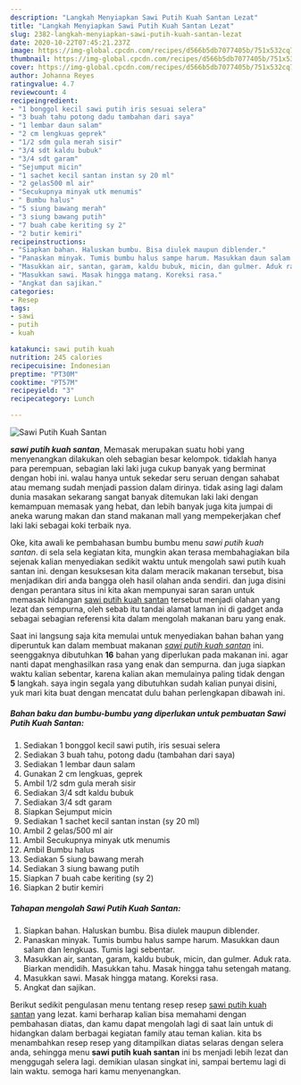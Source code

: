 ```yaml
---
description: "Langkah Menyiapkan Sawi Putih Kuah Santan Lezat"
title: "Langkah Menyiapkan Sawi Putih Kuah Santan Lezat"
slug: 2382-langkah-menyiapkan-sawi-putih-kuah-santan-lezat
date: 2020-10-22T07:45:21.237Z
image: https://img-global.cpcdn.com/recipes/d566b5db7077405b/751x532cq70/sawi-putih-kuah-santan-foto-resep-utama.jpg
thumbnail: https://img-global.cpcdn.com/recipes/d566b5db7077405b/751x532cq70/sawi-putih-kuah-santan-foto-resep-utama.jpg
cover: https://img-global.cpcdn.com/recipes/d566b5db7077405b/751x532cq70/sawi-putih-kuah-santan-foto-resep-utama.jpg
author: Johanna Reyes
ratingvalue: 4.7
reviewcount: 4
recipeingredient:
- "1 bonggol kecil sawi putih iris sesuai selera"
- "3 buah tahu potong dadu tambahan dari saya"
- "1 lembar daun salam"
- "2 cm lengkuas geprek"
- "1/2 sdm gula merah sisir"
- "3/4 sdt kaldu bubuk"
- "3/4 sdt garam"
- "Sejumput micin"
- "1 sachet kecil santan instan sy 20 ml"
- "2 gelas500 ml air"
- "Secukupnya minyak utk menumis"
- " Bumbu halus"
- "5 siung bawang merah"
- "3 siung bawang putih"
- "7 buah cabe keriting sy 2"
- "2 butir kemiri"
recipeinstructions:
- "Siapkan bahan. Haluskan bumbu. Bisa diulek maupun diblender."
- "Panaskan minyak. Tumis bumbu halus sampe harum. Masukkan daun salam dan lengkuas. Tumis lagi sebentar."
- "Masukkan air, santan, garam, kaldu bubuk, micin, dan gulmer. Aduk rata. Biarkan mendidih. Masukkan tahu. Masak hingga tahu setengah matang."
- "Masukkan sawi. Masak hingga matang. Koreksi rasa."
- "Angkat dan sajikan."
categories:
- Resep
tags:
- sawi
- putih
- kuah

katakunci: sawi putih kuah 
nutrition: 245 calories
recipecuisine: Indonesian
preptime: "PT30M"
cooktime: "PT57M"
recipeyield: "3"
recipecategory: Lunch

---
```



![Sawi Putih Kuah Santan](https://img-global.cpcdn.com/recipes/d566b5db7077405b/751x532cq70/sawi-putih-kuah-santan-foto-resep-utama.jpg)

<b><i>sawi putih kuah santan</i></b>, Memasak merupakan suatu hobi yang menyenangkan dilakukan oleh sebagian besar kelompok. tidaklah hanya para perempuan, sebagian laki laki juga cukup banyak yang berminat dengan hobi ini. walau hanya untuk sekedar seru seruan dengan sahabat atau memang sudah menjadi passion dalam dirinya. tidak asing lagi dalam dunia masakan sekarang sangat banyak ditemukan laki laki dengan kemampuan memasak yang hebat, dan lebih banyak juga kita jumpai di aneka warung makan dan stand makanan mall yang mempekerjakan chef laki laki sebagai koki terbaik nya.

Oke, kita awali ke pembahasan bumbu bumbu menu <i>sawi putih kuah santan</i>. di sela sela kegiatan kita, mungkin akan terasa membahagiakan bila sejenak kalian menyediakan sedikit waktu untuk mengolah sawi putih kuah santan ini. dengan kesuksesan kita dalam meracik makanan tersebut, bisa menjadikan diri anda bangga oleh hasil olahan anda sendiri. dan juga disini dengan perantara situs ini kita akan mempunyai saran saran untuk memasak hidangan <u>sawi putih kuah santan</u> tersebut menjadi olahan yang lezat dan sempurna, oleh sebab itu tandai alamat laman ini di gadget anda sebagai sebagian referensi kita dalam mengolah makanan baru yang enak.




Saat ini langsung saja kita memulai untuk menyediakan bahan bahan yang diperuntuk kan dalam membuat makanan <u><i>sawi putih kuah santan</i></u> ini. seenggaknya dibutuhkan <b>16</b> bahan yang diperlukan pada makanan ini. agar nanti dapat menghasilkan rasa yang enak dan sempurna. dan juga siapkan waktu kalian sebentar, karena kalian akan memulainya paling tidak dengan <b>5</b> langkah. saya ingin segala yang dibutuhkan sudah kalian punyai disini, yuk mari kita buat dengan mencatat dulu bahan perlengkapan dibawah ini.

<!--inarticleads1-->

##### Bahan baku dan bumbu-bumbu yang diperlukan untuk pembuatan Sawi Putih Kuah Santan:

1. Sediakan 1 bonggol kecil sawi putih, iris sesuai selera
1. Sediakan 3 buah tahu, potong dadu (tambahan dari saya)
1. Sediakan 1 lembar daun salam
1. Gunakan 2 cm lengkuas, geprek
1. Ambil 1/2 sdm gula merah sisir
1. Sediakan 3/4 sdt kaldu bubuk
1. Sediakan 3/4 sdt garam
1. Siapkan Sejumput micin
1. Sediakan 1 sachet kecil santan instan (sy 20 ml)
1. Ambil 2 gelas/500 ml air
1. Ambil Secukupnya minyak utk menumis
1. Ambil  Bumbu halus
1. Sediakan 5 siung bawang merah
1. Sediakan 3 siung bawang putih
1. Siapkan 7 buah cabe keriting (sy 2)
1. Siapkan 2 butir kemiri




<!--inarticleads2-->

##### Tahapan mengolah Sawi Putih Kuah Santan:

1. Siapkan bahan. Haluskan bumbu. Bisa diulek maupun diblender.
1. Panaskan minyak. Tumis bumbu halus sampe harum. Masukkan daun salam dan lengkuas. Tumis lagi sebentar.
1. Masukkan air, santan, garam, kaldu bubuk, micin, dan gulmer. Aduk rata. Biarkan mendidih. Masukkan tahu. Masak hingga tahu setengah matang.
1. Masukkan sawi. Masak hingga matang. Koreksi rasa.
1. Angkat dan sajikan.




Berikut sedikit pengulasan menu tentang resep resep <u>sawi putih kuah santan</u> yang lezat. kami berharap kalian bisa memahami dengan pembahasan diatas, dan kamu dapat mengolah lagi di saat lain untuk di hidangkan dalam berbagai kegiatan family atau teman kalian. kita bs menambahkan resep resep yang ditampilkan diatas selaras dengan selera anda, sehingga menu <b>sawi putih kuah santan</b> ini bs menjadi lebih lezat dan menggugah selera lagi. demikian ulasan singkat ini, sampai bertemu lagi di lain waktu. semoga hari kamu menyenangkan.
